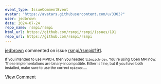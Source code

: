 ```yaml
---
event_type: IssueCommentEvent
avatar: "https://avatars.githubusercontent.com/u/3303?"
user: jedbrown
date: 2024-07-24
repo_name: rsmpi/rsmpi
html_url: https://github.com/rsmpi/rsmpi/issues/191
repo_url: https://github.com/rsmpi/rsmpi
---
```


<a href='https://github.com/jedbrown' target='_blank'>jedbrown</a> commented on issue <a href='https://github.com/rsmpi/rsmpi/issues/191' target='_blank'>rsmpi/rsmpi#191</a>.

<small>If you intended to use MPICH, then you needed `libmpich-dev`. You're using Open MPI now. These implementations are binary-incompatible. Either is fine, but if you have both installed, make sure to use the correct `mpiexec`....</small>

<a href='https://github.com/rsmpi/rsmpi/issues/191' target='_blank'>View Comment</a>
